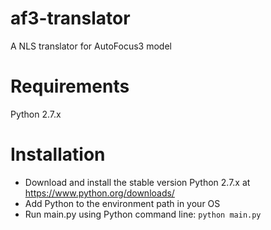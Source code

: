 # af3-translator
A NLS translator for AutoFocus3 model

# Requirements
Python 2.7.x

# Installation
- Download and install the stable version Python 2.7.x at https://www.python.org/downloads/
- Add Python to the environment path in your OS
- Run main.py using Python command line: ```python main.py```
